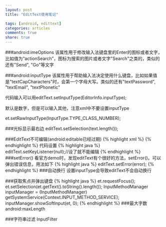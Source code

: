 ```yaml
---
layout: post
title: "EditText使用笔记"

tags: [android, edittext]
categories: articles
comments: true
share: true
---
```

###android:imeOptions
该属性用于修改输入法键盘里的Enter的图标或者文字，比如值为“actionSearch”，图标为搜索的图片或者文字"Search"之类的，类似的还有"Send", "Go"等文字

###android:inputType
该属性用于帮助输入法决定使用什么键盘，比如如果值是"textCapCharacters"时，会第一个字母大写。类似的还有"textPassword", "textEmail", "textPhonetic"

代码输入可以用editText.setInputType(EditorInfo.inputType);

默认是数字，但是可以输入其他，注意xml中不要设置inputType

et.setRawInputType(InputType.TYPE_CLASS_NUMBER);

###光标显示最右边
editText.setSelection(text.length());

###EditText不可编辑(android:editable已经过期)
{% highlight xml %}
<EditText 
        android:clickable="false" 
        android:cursorVisible="false" 
        android:focusable="false" 
        android:focusableInTouchMode="false">
</EditText>
{% endhighlight %}
代码设置
{% highlight java %}
editText.setKeyListener(null);//设了就不能编辑
{% endhighlight %}
###setError()
看官方demo时，发现editText有个很好的方法，setError()。可以弹出错误信息，用法如下
{% highlight java %}
editText.setError(error);
{% endhighlight %}
###自动换行
设置inputType会导致editText不会自动换行

###获取焦点并弹出键盘
{% highlight java %}
et.requestFocus();
et.setSelection(et.getText().toString().length());
InputMethodManager inputManager = (InputMethodManager) getSystemService(Context.INPUT_METHOD_SERVICE);
inputManager.showSoftInput(et, 0);
{% endhighlight %}
###最大字数
android:maxLength

###字符串过滤
InputFilter